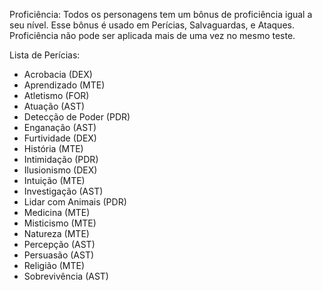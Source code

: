 Proficiência:
Todos os personagens tem um bônus de proficiência igual a seu nível. Esse bônus é usado em Perícias, Salvaguardas, e Ataques. Proficiência não pode ser aplicada mais de uma vez no mesmo teste.

Lista de Perícias:

- Acrobacia (DEX)
- Aprendizado (MTE)
- Atletismo (FOR)
- Atuação (AST)
- Detecção de Poder (PDR)
- Enganação (AST)
- Furtividade (DEX)
- História (MTE)
- Intimidação (PDR)
- Ilusionismo (DEX)
- Intuição (MTE)
- Investigação (AST)
- Lidar com Animais (PDR)
- Medicina (MTE)
- Misticismo (MTE)
- Natureza (MTE)
- Percepção (AST)
- Persuasão (AST)
- Religião (MTE)
- Sobrevivência (AST)
